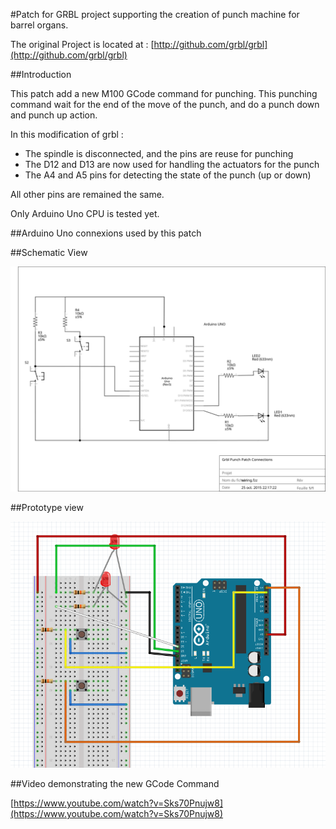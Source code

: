 
#Patch for GRBL project supporting the creation of punch machine for barrel organs.

The original Project is located at : [http://github.com/grbl/grbl](http://github.com/grbl/grbl)

##Introduction

This patch add a new M100 GCode command for punching. This punching command wait for the end of the move of the punch, and do a punch down and punch up action.

In this modification of grbl :
  - The spindle is disconnected, and the pins are reuse for punching
  - The D12 and D13 are now used for handling the actuators for the punch
  - The A4 and A5 pins for detecting the state of the punch (up or down)

All other pins are remained the same.

Only Arduino Uno CPU is tested yet.

##Arduino Uno connexions used by this patch


##Schematic View

![](wiring_schema.svg)


##Prototype view

![](proto_view.png)

##Video demonstrating the new GCode Command

[https://www.youtube.com/watch?v=Sks70Pnujw8](https://www.youtube.com/watch?v=Sks70Pnujw8)



